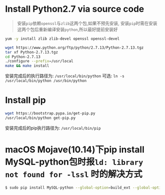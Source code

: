 # Install Python2.7 via source code

> 安装`pip`依赖`openssl`与`zlib`这两个包,如果不预先安装,
> 安装`pip`时需在安装这两个包后重新编译安装`python`,所以最好提前安装好

```bash
yum -y install zlib zlib-devel openssl openssl-devel
```

```bash
wget https://www.python.org/ftp/python/2.7.13/Python-2.7.13.tgz
tar xf Python-2.7.13.tgz
cd Python-2.7.13
./configure --prefix=/usr/local
make && make install
```

安装完成后的执行路径为: `/usr/local/bin/python`
可选: `ln -s /usr/local/bin/python /usr/bin/python`

# Install pip

```bash
wget https://bootstrap.pypa.io/get-pip.py
/usr/local/bin/python get-pip.py
```

安装完成后的pip执行路径为: `/usr/local/bin/pip`

# macOS Mojave\(10.14\)下pip install MySQL-python包时报`ld: library not found for -lssl` 时的解决方式

```bash
$ sudo pip install MySQL-python --global-option=build_ext --global-option="-I/usr/local/opt/openssl/include" --global-option="-L/usr/local/opt/openssl/lib"
```